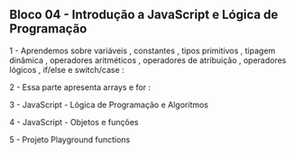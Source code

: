 ## Bloco 04 - Introdução a JavaScript e Lógica de Programação

1 - Aprendemos sobre variáveis , constantes , tipos primitivos , tipagem dinâmica , operadores aritméticos , operadores de atribuição , operadores lógicos , if/else e switch/case :

2 - Essa parte apresenta arrays e for :

3 - JavaScript - Lógica de Programação e Algoritmos

4 - JavaScript - Objetos e funções

5 - Projeto Playground functions
